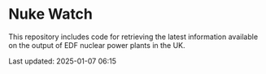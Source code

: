# Nuke Watch

This repository includes code for retrieving the latest information available on the output of EDF nuclear power plants in the UK.

Last updated: 2025-01-07 06:15